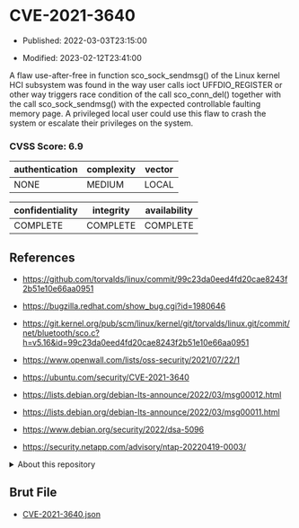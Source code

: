 # CVE-2021-3640

- Published: 2022-03-03T23:15:00

- Modified: 2023-02-12T23:41:00

A flaw use-after-free in function sco_sock_sendmsg() of the Linux kernel HCI subsystem was found in the way user calls ioct UFFDIO_REGISTER or other way triggers race condition of the call sco_conn_del() together with the call sco_sock_sendmsg() with the expected controllable faulting memory page. A privileged local user could use this flaw to crash the system or escalate their privileges on the system.

### CVSS Score: **6.9**

| authentication | complexity | vector |
| --- | --- | --- |
| NONE | MEDIUM | LOCAL |

| confidentiality | integrity | availability |
| --- | --- | --- |
| COMPLETE | COMPLETE | COMPLETE |

## References

* https://github.com/torvalds/linux/commit/99c23da0eed4fd20cae8243f2b51e10e66aa0951

* https://bugzilla.redhat.com/show_bug.cgi?id=1980646

* https://git.kernel.org/pub/scm/linux/kernel/git/torvalds/linux.git/commit/net/bluetooth/sco.c?h=v5.16&id=99c23da0eed4fd20cae8243f2b51e10e66aa0951

* https://www.openwall.com/lists/oss-security/2021/07/22/1

* https://ubuntu.com/security/CVE-2021-3640

* https://lists.debian.org/debian-lts-announce/2022/03/msg00012.html

* https://lists.debian.org/debian-lts-announce/2022/03/msg00011.html

* https://www.debian.org/security/2022/dsa-5096

* https://security.netapp.com/advisory/ntap-20220419-0003/

<details>
<summary>About this repository</summary> 

  This repository is part of the project [Live Hack CVE](https://github.com/Live-Hack-CVE). Main website can be found [www.live-hack.org](https://www.live-hack.org) 
  
  Made by [Sn0wAlice](https://github.com/Sn0wAlice) for the people that care about security and need to have a feed of the latest CVEs. Hope you enjoy it, don't forget to star the repo and follow me on [Twitter](https://twitter.com/Sn0wAlice) and [Github](https://github.com/Sn0wAlice). And that is my [personnal website](https://www.alice-snow.me/)

  - [Home Page](https://github.com/Live-Hack-CVE)
  - [Framework](https://github.com/Live-Hack-CVE/cve-framework)
  - [CVE database](https://github.com/Live-Hack-CVE/full_database)
  - [Changelog](https://github.com/Live-Hack-CVE/Changelog)
</details>

## Brut File

* [CVE-2021-3640.json](https://raw.githubusercontent.com/Live-Hack-CVE/full_database/main/cves/2021/CVE-2021-3640.json)

